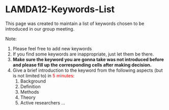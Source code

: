 # LAMDA12-Keywords-List
This page was created to maintain a list of keywords chosen to be introduced in our group meeting.

Note:
1. Please feel free to add new keywords
2. If you find some keywords are inappropriate, just let them be there.
3. **Make sure the keyword you are gonna take was not introduced before and please fill up the corresponding cells after making decision.**
4. Give a brief introduction to the keyword from the following aspects (but is not limited to) in <font color=red>5 minutes</font>:
    1. Background
    2. Definition
    3. Methods
    4. Theory
    5. Active researchers
    ...
